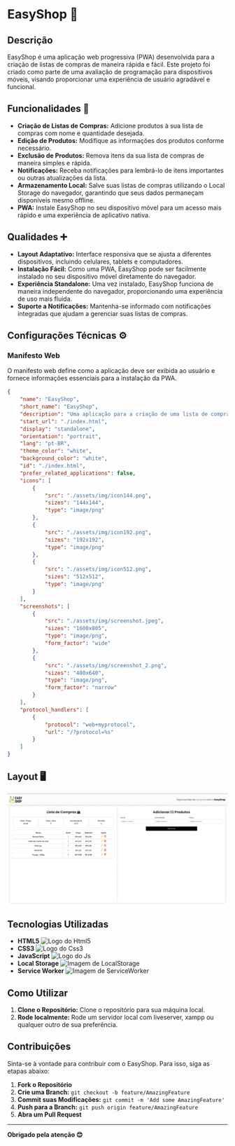 # EasyShop 👜

## Descrição

EasyShop é uma aplicação web progressiva (PWA) desenvolvida para a criação de listas de compras de maneira rápida e fácil. Este projeto foi criado como parte de uma avaliação de programação para dispositivos móveis, visando proporcionar uma experiência de usuário agradável e funcional.

## Funcionalidades 🚀

- **Criação de Listas de Compras:** Adicione produtos à sua lista de compras com nome e quantidade desejada.
- **Edição de Produtos:** Modifique as informações dos produtos conforme necessário.
- **Exclusão de Produtos:** Remova itens da sua lista de compras de maneira simples e rápida.
- **Notificações:** Receba notificações para lembrá-lo de itens importantes ou outras atualizações da lista.
- **Armazenamento Local:** Salve suas listas de compras utilizando o Local Storage do navegador, garantindo que seus dados permaneçam disponíveis mesmo offline.
- **PWA:** Instale EasyShop no seu dispositivo móvel para um acesso mais rápido e uma experiência de aplicativo nativa.

## Qualidades ➕

- **Layout Adaptativo:** Interface responsiva que se ajusta a diferentes dispositivos, incluindo celulares, tablets e computadores.
- **Instalação Fácil:** Como uma PWA, EasyShop pode ser facilmente instalado no seu dispositivo móvel diretamente do navegador.
- **Experiência Standalone:** Uma vez instalado, EasyShop funciona de maneira independente do navegador, proporcionando uma experiência de uso mais fluida.
- **Suporte a Notificações:** Mantenha-se informado com notificações integradas que ajudam a gerenciar suas listas de compras.

## Configurações Técnicas ⚙️

### Manifesto Web

O manifesto web define como a aplicação deve ser exibida ao usuário e fornece informações essenciais para a instalação da PWA.

```json
{
    "name": "EasyShop",
    "short_name": "EasyShop",
    "description": "Uma aplicação para a criação de uma lista de compras de maneira rápida e fácil.",
    "start_url": "./index.html",
    "display": "standalone",
    "orientation": "portrait",
    "lang": "pt-BR",
    "theme_color": "white",
    "background_color": "white",
    "id": "./index.html",
    "prefer_related_applications": false,
    "icons": [
        {
            "src": "./assets/img/icon144.png",
            "sizes": "144x144",
            "type": "image/png"
        },
        {
            "src": "./assets/img/icon192.png",
            "sizes": "192x192",
            "type": "image/png"
        },
        {
            "src": "./assets/img/icon512.png",
            "sizes": "512x512",
            "type": "image/png"
        }
    ],
    "screenshots": [
        {
            "src": "./assets/img/screenshot.jpeg",
            "sizes": "1600x805",
            "type": "image/png",
            "form_factor": "wide"
        },
        {
            "src": "./assets/img/screenshot_2.png",
            "sizes": "480x640",
            "type": "image/png",
            "form_factor": "narrow"
        }
    ],
    "protocol_handlers": [
        {
            "protocol": "web+myprotocol",
            "url": "/?protocol=%s"
        }
    ]
}
```

## Layout 🖥️
![Screenshot Wide](./assets/img/screenshot.jpeg)

## Tecnologias Utilizadas

- **HTML5** <img src="https://cdn-icons-png.flaticon.com/512/174/174854.png" alt="Logo do Html5" width="20" height="20">
- **CSS3** <img src="https://cdn-icons-png.flaticon.com/512/919/919826.png" alt="Logo do Css3" width="20" height="20">
- **JavaScript** <img src="https://cdn-icons-png.flaticon.com/512/5968/5968292.png" alt="Logo do Js" width="20" height="20">
- **Local Storage** <img src="https://cdn-icons-png.flaticon.com/512/586/586293.png" alt="Imagem de LocalStorage" width="20" height="20">
- **Service Worker** <img src="https://cdn-icons-png.flaticon.com/512/5669/5669390.png" alt="Imagem de ServiceWorker" width="20" height="20">

## Como Utilizar

1. **Clone o Repositório:** Clone o repositório para sua máquina local.
2. **Rode localmente:** Rode um servidor local com liveserver, xampp ou qualquer outro de sua preferência.

## Contribuições

Sinta-se à vontade para contribuir com o EasyShop. Para isso, siga as etapas abaixo:

1. **Fork o Repositório**
2. **Crie uma Branch:** `git checkout -b feature/AmazingFeature`
3. **Commit suas Modificações:** `git commit -m 'Add some AmazingFeature'`
4. **Push para a Branch:** `git push origin feature/AmazingFeature`
5. **Abra um Pull Request**

---

**Obrigado pela atenção 😊**
